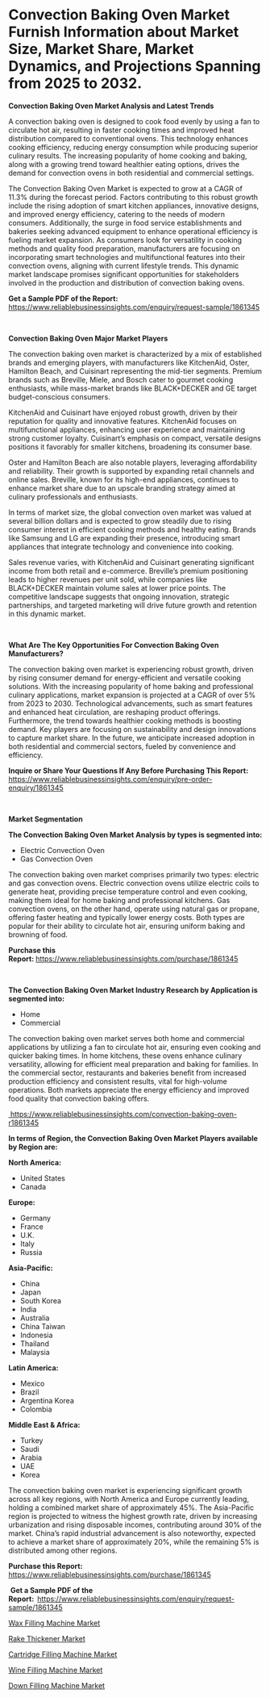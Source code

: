 <p><h1>Convection Baking Oven Market Furnish Information about Market Size, Market Share, Market Dynamics, and Projections Spanning from 2025 to 2032.</h1></p><p><strong>Convection Baking Oven Market Analysis and Latest Trends</strong></p>
<p><p>A convection baking oven is designed to cook food evenly by using a fan to circulate hot air, resulting in faster cooking times and improved heat distribution compared to conventional ovens. This technology enhances cooking efficiency, reducing energy consumption while producing superior culinary results. The increasing popularity of home cooking and baking, along with a growing trend toward healthier eating options, drives the demand for convection ovens in both residential and commercial settings.</p><p>The Convection Baking Oven Market is expected to grow at a CAGR of 11.3% during the forecast period. Factors contributing to this robust growth include the rising adoption of smart kitchen appliances, innovative designs, and improved energy efficiency, catering to the needs of modern consumers. Additionally, the surge in food service establishments and bakeries seeking advanced equipment to enhance operational efficiency is fueling market expansion. As consumers look for versatility in cooking methods and quality food preparation, manufacturers are focusing on incorporating smart technologies and multifunctional features into their convection ovens, aligning with current lifestyle trends. This dynamic market landscape promises significant opportunities for stakeholders involved in the production and distribution of convection baking ovens.</p></p>
<p><strong>Get a Sample PDF of the Report:&nbsp;</strong> <a href="https://www.reliablebusinessinsights.com/enquiry/request-sample/1861345?utm_campaign=1877&utm_medium=2&utm_source=Github&utm_content=ia&utm_term=22022025&utm_id=convection-baking-oven">https://www.reliablebusinessinsights.com/enquiry/request-sample/1861345</a></p>
<p>&nbsp;</p>
<p><strong>Convection Baking Oven Major Market Players</strong></p>
<p><p>The convection baking oven market is characterized by a mix of established brands and emerging players, with manufacturers like KitchenAid, Oster, Hamilton Beach, and Cuisinart representing the mid-tier segments. Premium brands such as Breville, Miele, and Bosch cater to gourmet cooking enthusiasts, while mass-market brands like BLACK+DECKER and GE target budget-conscious consumers.</p><p>KitchenAid and Cuisinart have enjoyed robust growth, driven by their reputation for quality and innovative features. KitchenAid focuses on multifunctional appliances, enhancing user experience and maintaining strong customer loyalty. Cuisinart’s emphasis on compact, versatile designs positions it favorably for smaller kitchens, broadening its consumer base.</p><p>Oster and Hamilton Beach are also notable players, leveraging affordability and reliability. Their growth is supported by expanding retail channels and online sales. Breville, known for its high-end appliances, continues to enhance market share due to an upscale branding strategy aimed at culinary professionals and enthusiasts.</p><p>In terms of market size, the global convection oven market was valued at several billion dollars and is expected to grow steadily due to rising consumer interest in efficient cooking methods and healthy eating. Brands like Samsung and LG are expanding their presence, introducing smart appliances that integrate technology and convenience into cooking.</p><p>Sales revenue varies, with KitchenAid and Cuisinart generating significant income from both retail and e-commerce. Breville’s premium positioning leads to higher revenues per unit sold, while companies like BLACK+DECKER maintain volume sales at lower price points. The competitive landscape suggests that ongoing innovation, strategic partnerships, and targeted marketing will drive future growth and retention in this dynamic market.</p></p>
<p>&nbsp;</p>
<p><strong>What Are The Key Opportunities For Convection Baking Oven Manufacturers?</strong></p>
<p><p>The convection baking oven market is experiencing robust growth, driven by rising consumer demand for energy-efficient and versatile cooking solutions. With the increasing popularity of home baking and professional culinary applications, market expansion is projected at a CAGR of over 5% from 2023 to 2030. Technological advancements, such as smart features and enhanced heat circulation, are reshaping product offerings. Furthermore, the trend towards healthier cooking methods is boosting demand. Key players are focusing on sustainability and design innovations to capture market share. In the future, we anticipate increased adoption in both residential and commercial sectors, fueled by convenience and efficiency.</p></p>
<p><strong>Inquire or Share Your Questions If Any Before Purchasing This Report:</strong> <a href="https://www.reliablebusinessinsights.com/enquiry/pre-order-enquiry/1861345?utm_campaign=1877&utm_medium=2&utm_source=Github&utm_content=ia&utm_term=22022025&utm_id=convection-baking-oven">https://www.reliablebusinessinsights.com/enquiry/pre-order-enquiry/1861345</a></p>
<p>&nbsp;</p>
<p><strong>Market Segmentation</strong></p>
<p><strong>The Convection Baking Oven Market Analysis by types is segmented into:</strong></p>
<p><ul><li>Electric Convection Oven</li><li>Gas Convection Oven</li></ul></p>
<p><p>The convection baking oven market comprises primarily two types: electric and gas convection ovens. Electric convection ovens utilize electric coils to generate heat, providing precise temperature control and even cooking, making them ideal for home baking and professional kitchens. Gas convection ovens, on the other hand, operate using natural gas or propane, offering faster heating and typically lower energy costs. Both types are popular for their ability to circulate hot air, ensuring uniform baking and browning of food.</p></p>
<p><strong>Purchase this Report:&nbsp;</strong><a href="https://www.reliablebusinessinsights.com/purchase/1861345?utm_campaign=1877&utm_medium=2&utm_source=Github&utm_content=ia&utm_term=22022025&utm_id=convection-baking-oven">https://www.reliablebusinessinsights.com/purchase/1861345</a></p>
<p>&nbsp;</p>
<p><strong>The Convection Baking Oven Market Industry Research by Application is segmented into:</strong></p>
<p><ul><li>Home</li><li>Commercial</li></ul></p>
<p><p>The convection baking oven market serves both home and commercial applications by utilizing a fan to circulate hot air, ensuring even cooking and quicker baking times. In home kitchens, these ovens enhance culinary versatility, allowing for efficient meal preparation and baking for families. In the commercial sector, restaurants and bakeries benefit from increased production efficiency and consistent results, vital for high-volume operations. Both markets appreciate the energy efficiency and improved food quality that convection baking offers.</p></p>
<p><a href="https://www.reliablebusinessinsights.com/convection-baking-oven-r1861345?utm_campaign=1877&utm_medium=2&utm_source=Github&utm_content=ia&utm_term=22022025&utm_id=convection-baking-oven">&nbsp;https://www.reliablebusinessinsights.com/convection-baking-oven-r1861345</a></p>
<p><strong>In terms of Region, the Convection Baking Oven Market Players available by Region are:</strong></p>
<p>
    <p> <strong> North America: </strong>
        <ul>
            <li>United States</li>
            <li>Canada</li>
        </ul>
        </p> 
    <p> <strong> Europe: </strong>
        <ul>
            <li>Germany</li>
            <li>France</li>
            <li>U.K.</li>
            <li>Italy</li>
            <li>Russia</li>
        </ul>
        </p> 
    <p> <strong> Asia-Pacific: </strong>
        <ul>
            <li>China</li>
            <li>Japan</li>
            <li>South Korea</li>
            <li>India</li>
            <li>Australia</li>
            <li>China Taiwan</li>
            <li>Indonesia</li>
            <li>Thailand</li>
            <li>Malaysia</li>
        </ul>
        </p> 
    <p> <strong> Latin America: </strong>
        <ul>
            <li>Mexico</li>
            <li>Brazil</li>
            <li>Argentina Korea</li>
            <li>Colombia</li>
        </ul>
        </p> 
    <p> <strong> Middle East & Africa: </strong>
        <ul>
            <li>Turkey</li>
            <li>Saudi</li>
            <li>Arabia</li>
            <li>UAE</li>
            <li>Korea</li>
        </ul>
    </p>
    </p>
<p><p>The convection baking oven market is experiencing significant growth across all key regions, with North America and Europe currently leading, holding a combined market share of approximately 45%. The Asia-Pacific region is projected to witness the highest growth rate, driven by increasing urbanization and rising disposable incomes, contributing around 30% of the market. China’s rapid industrial advancement is also noteworthy, expected to achieve a market share of approximately 20%, while the remaining 5% is distributed among other regions.</p></p>
<p><strong>Purchase this Report: </strong><a href="https://www.reliablebusinessinsights.com/purchase/1861345?utm_campaign=1877&utm_medium=2&utm_source=Github&utm_content=ia&utm_term=22022025&utm_id=convection-baking-oven">https://www.reliablebusinessinsights.com/purchase/1861345</a></p>
<p>&nbsp;<strong>Get a Sample PDF of the Report:&nbsp;&nbsp;</strong><a href="https://www.reliablebusinessinsights.com/enquiry/request-sample/1861345?utm_campaign=1877&utm_medium=2&utm_source=Github&utm_content=ia&utm_term=22022025&utm_id=convection-baking-oven">https://www.reliablebusinessinsights.com/enquiry/request-sample/1861345</a></p>
<p><strong></strong></p>
<p><p><a href="https://github.com/neiridionna/Market-Research-Report-List-1/blob/main/wax-filling-machine-market.md?utm_campaign=1877&utm_medium=2&utm_source=Github&utm_content=ia&utm_term=22022025&utm_id=convection-baking-oven">Wax Filling Machine Market</a></p><p><a href="https://github.com/amagloeaad54/Market-Research-Report-List-1/blob/main/rake-thickener-market.md?utm_campaign=1877&utm_medium=2&utm_source=Github&utm_content=ia&utm_term=22022025&utm_id=convection-baking-oven">Rake Thickener Market</a></p><p><a href="https://github.com/ximensbisade/Market-Research-Report-List-1/blob/main/cartridge-filling-machine-market.md?utm_campaign=1877&utm_medium=2&utm_source=Github&utm_content=ia&utm_term=22022025&utm_id=convection-baking-oven">Cartridge Filling Machine Market</a></p><p><a href="https://github.com/verbaskaff93/Market-Research-Report-List-1/blob/main/wine-filling-machine-market.md?utm_campaign=1877&utm_medium=2&utm_source=Github&utm_content=ia&utm_term=22022025&utm_id=convection-baking-oven">Wine Filling Machine Market</a></p><p><a href="https://github.com/tsunomeya/Market-Research-Report-List-1/blob/main/down-filling-machine-market.md?utm_campaign=1877&utm_medium=2&utm_source=Github&utm_content=ia&utm_term=22022025&utm_id=convection-baking-oven">Down Filling Machine Market</a></p></p>